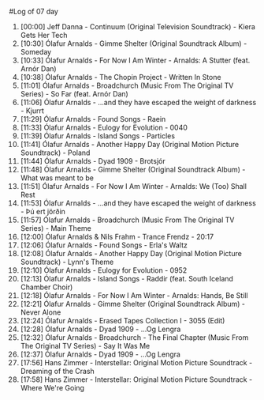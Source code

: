 #Log of 07 day

1. [00:00] Jeff Danna - Continuum (Original Television Soundtrack) - Kiera Gets Her Tech
1. [10:30] Ólafur Arnalds - Gimme Shelter (Original Soundtrack Album) - Someday
1. [10:33] Ólafur Arnalds - For Now I Am Winter - Arnalds: A Stutter (feat. Arnór Dan)
1. [10:38] Ólafur Arnalds - The Chopin Project - Written In Stone
1. [11:01] Ólafur Arnalds - Broadchurch (Music From The Original TV Series) - So Far (feat. Arnór Dan)
1. [11:06] Ólafur Arnalds - ...and they have escaped the weight of darkness - Kjurrt
1. [11:29] Ólafur Arnalds - Found Songs - Raein
1. [11:33] Ólafur Arnalds - Eulogy for Evolution - 0040
1. [11:39] Ólafur Arnalds - Island Songs - Particles
1. [11:41] Ólafur Arnalds - Another Happy Day (Original Motion Picture Soundtrack) - Poland
1. [11:44] Ólafur Arnalds - Dyad 1909 - Brotsjór
1. [11:48] Ólafur Arnalds - Gimme Shelter (Original Soundtrack Album) - What was meant to be
1. [11:51] Ólafur Arnalds - For Now I Am Winter - Arnalds: We (Too) Shall Rest
1. [11:53] Ólafur Arnalds - ...and they have escaped the weight of darkness - Þú ert jörðin
1. [11:57] Ólafur Arnalds - Broadchurch (Music From The Original TV Series) - Main Theme
1. [12:00] Ólafur Arnalds & Nils Frahm - Trance Frendz - 20:17
1. [12:06] Ólafur Arnalds - Found Songs - Erla's Waltz
1. [12:08] Ólafur Arnalds - Another Happy Day (Original Motion Picture Soundtrack) - Lynn's Theme
1. [12:10] Ólafur Arnalds - Eulogy for Evolution - 0952
1. [12:13] Ólafur Arnalds - Island Songs - Raddir (feat. South Iceland Chamber Choir)
1. [12:18] Ólafur Arnalds - For Now I Am Winter - Arnalds: Hands, Be Still
1. [12:21] Ólafur Arnalds - Gimme Shelter (Original Soundtrack Album) - Never Alone
1. [12:24] Ólafur Arnalds - Erased Tapes Collection I - 3055 (Edit)
1. [12:28] Ólafur Arnalds - Dyad 1909 - ...Og Lengra
1. [12:32] Ólafur Arnalds - Broadchurch - The Final Chapter (Music From The Original TV Series) - Say It Was Me
1. [12:37] Ólafur Arnalds - Dyad 1909 - ...Og Lengra
1. [17:56] Hans Zimmer - Interstellar: Original Motion Picture Soundtrack - Dreaming of the Crash
1. [17:58] Hans Zimmer - Interstellar: Original Motion Picture Soundtrack - Where We're Going

